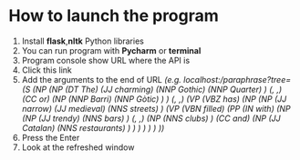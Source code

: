 # How to launch the program

1. Install **flask**,**nltk** Python libraries
2. You can run program with **Pycharm** or **terminal**
3. Program console show URL where the API is
4. Click this link
5. Add the arguments to the end of URL *(e.g. localhost:<port>/paraphrase?tree=(S (NP (NP (DT The) (JJ charming) (NNP Gothic) (NNP Quarter) ) (, ,) (CC or) (NP (NNP Barri) (NNP Gòtic) ) ) (, ,) (VP (VBZ has) (NP (NP (JJ narrow) (JJ medieval) (NNS streets) ) (VP (VBN filled) (PP (IN with) (NP (NP (JJ trendy) (NNS bars) ) (, ,) (NP (NNS clubs) ) (CC and) (NP (JJ Catalan) (NNS restaurants) ) ) ) ) ) ) ))*
6. Press the Enter
7. Look at the refreshed window
